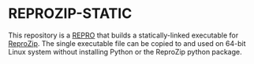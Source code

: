 # REPROZIP-STATIC

This repository is a [REPRO](https://github.com/CIRSS/repro-template) that builds a statically-linked executable for [ReproZip](https://www.reprozip.org/).  The single executable file can be copied to and used on 64-bit Linux system 
without installing Python or the ReproZip python package.  

